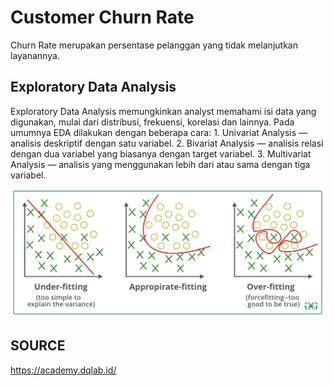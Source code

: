 # Customer Churn Rate
Churn Rate merupakan persentase pelanggan yang tidak melanjutkan layanannya.

## Exploratory Data Analysis
Exploratory Data Analysis memungkinkan analyst memahami isi data yang digunakan, mulai dari distribusi, frekuensi, korelasi dan lainnya. Pada umumnya EDA dilakukan dengan beberapa cara:
    1. Univariat Analysis — analisis deskriptif dengan satu variabel.
    2. Bivariat Analysis — analisis relasi dengan dua variabel yang biasanya dengan target variabel.
    3. Multivariat Analysis — analisis yang menggunakan lebih dari atau sama dengan tiga variabel.

![](images/fitting%20category.png)

## SOURCE
https://academy.dqlab.id/ 